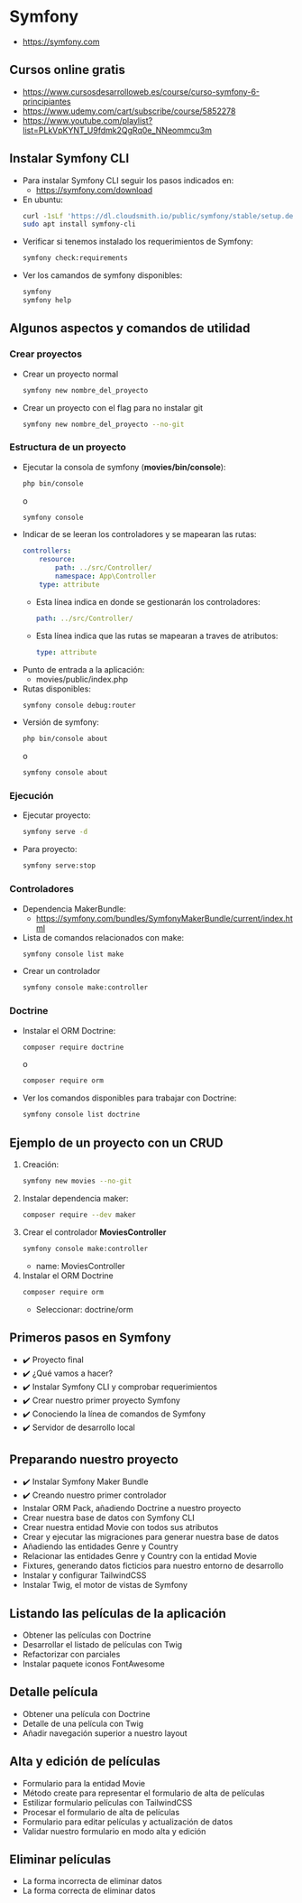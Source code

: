 # Symfony
+ https://symfony.com

## Cursos online gratis
+ https://www.cursosdesarrolloweb.es/course/curso-symfony-6-principiantes
+ https://www.udemy.com/cart/subscribe/course/5852278
+ https://www.youtube.com/playlist?list=PLkVpKYNT_U9fdmk2QgRq0e_NNeommcu3m


## Instalar Symfony CLI
+ Para instalar Symfony CLI seguir los pasos indicados en:
    + https://symfony.com/download
+ En ubuntu:
    ```bash
    curl -1sLf 'https://dl.cloudsmith.io/public/symfony/stable/setup.deb.sh' | sudo -E bash
    sudo apt install symfony-cli
    ```
+ Verificar si tenemos instalado los requerimientos de Symfony:
    ```bash
    symfony check:requirements
    ```
+ Ver los camandos de symfony disponibles:
    ```bash
    symfony
    symfony help
    ```

## Algunos aspectos y comandos de utilidad
### Crear proyectos
+ Crear un proyecto normal
    ```bash
    symfony new nombre_del_proyecto
    ```
+ Crear un proyecto con el flag para no instalar git
    ```bash
    symfony new nombre_del_proyecto --no-git
    ```

### Estructura de un proyecto
+ Ejecutar la consola de symfony (**movies/bin/console**):
    ```bash
    php bin/console
    ```
    o
    ```bash
    symfony console
    ```
+ Indicar de se leeran los controladores y se mapearan las rutas:
    ```yml title="movies/config/routes.yaml"
    controllers:
        resource:
            path: ../src/Controller/
            namespace: App\Controller
        type: attribute
    ```
    + Esta línea indica en donde se gestionarán los controladores:
        ```yml
        path: ../src/Controller/
        ```
    + Esta línea indica que las rutas se mapearan a traves de atributos:
        ```yml
        type: attribute
        ```
+ Punto de entrada a la aplicación:
    + movies/public/index.php
+ Rutas disponibles:
    ```bash
    symfony console debug:router
    ```
+ Versión de symfony:
    ```bash
    php bin/console about
    ```
    o 
    ```bash
    symfony console about
    ```

### Ejecución
+ Ejecutar proyecto:
    ```bash
    symfony serve -d
    ```
+ Para proyecto:
    ```bash
    symfony serve:stop
    ```

### Controladores
+ Dependencia MakerBundle:
    + https://symfony.com/bundles/SymfonyMakerBundle/current/index.html
+ Lista de comandos relacionados con make:
    ```bash
    symfony console list make
    ```
+ Crear un controlador
    ```bash
    symfony console make:controller
    ```

### Doctrine
+ Instalar el ORM Doctrine:
    ```bash
    composer require doctrine
    ```
    o
    ```bash
    composer require orm
    ```
+ Ver los comandos disponibles para trabajar con Doctrine:
    ```bash
    symfony console list doctrine
    ```


## Ejemplo de un proyecto con un CRUD
1. Creación:
    ```bash
    symfony new movies --no-git
    ```
2. Instalar dependencia maker:
    ```bash
    composer require --dev maker
    ```
3. Crear el controlador **MoviesController**
    ```bash
    symfony console make:controller
    ```
    + name: MoviesController
4. Instalar el ORM Doctrine
    ```bash
    composer require orm
    ```
    + Seleccionar: doctrine/orm



## Primeros pasos en Symfony
+ ✔️ Proyecto final
+ ✔️ ¿Qué vamos a hacer?
+ ✔️ Instalar Symfony CLI y comprobar requerimientos
+ ✔️ Crear nuestro primer proyecto Symfony
+ ✔️ Conociendo la línea de comandos de Symfony
+ ✔️ Servidor de desarrollo local
## Preparando nuestro proyecto
+ ✔️ Instalar Symfony Maker Bundle
+ ✔️ Creando nuestro primer controlador 
+ Instalar ORM Pack, añadiendo Doctrine a nuestro proyecto
+ Crear nuestra base de datos con Symfony CLI
+ Crear nuestra entidad Movie con todos sus atributos
+ Crear y ejecutar las migraciones para generar nuestra base de datos
+ Añadiendo las entidades Genre y Country
+ Relacionar las entidades Genre y Country con la entidad Movie
+ Fixtures, generando datos ficticios para nuestro entorno de desarrollo
+ Instalar y configurar TailwindCSS
+ Instalar Twig, el motor de vistas de Symfony
## Listando las películas de la aplicación
+ Obtener las películas con Doctrine
+ Desarrollar el listado de películas con Twig
+ Refactorizar con parciales
+ Instalar paquete iconos FontAwesome
## Detalle película
+ Obtener una película con Doctrine
+ Detalle de una película con Twig
+ Añadir navegación superior a nuestro layout
## Alta y edición de películas
+ Formulario para la entidad Movie
+ Método create para representar el formulario de alta de películas
+ Estilizar formulario películas con TailwindCSS
+ Procesar el formulario de alta de películas
+ Formulario para editar películas y actualización de datos
+ Validar nuestro formulario en modo alta y edición
## Eliminar películas
+ La forma incorrecta de eliminar datos
+ La forma correcta de eliminar datos